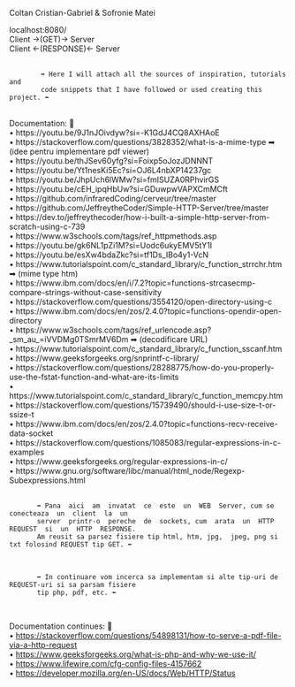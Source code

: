 Coltan Cristian-Gabriel & Sofronie Matei

localhost:8080/ <br/>
Client ->(GET)-> Server <br/>
Client <-(RESPONSE)<- Server<br/>
<br/>

            ➡ Here I will attach all the sources of inspiration, tutorials and 
            code snippets that I have followed or used creating this project. ⬅

<br/>
Documentation: 🤔<br/> 
• https://youtu.be/9J1nJOivdyw?si=-K1GdJ4CQ8AXHAoE<br/> 
• https://stackoverflow.com/questions/3828352/what-is-a-mime-type ➡ (idee pentru implementare pdf viewer)<br/> 
• https://youtu.be/thJSev60yfg?si=Foixp5oJozJDNNNT<br/> 
• https://youtu.be/Yt1nesKi5Ec?si=OJ6L4nbXP14237gc<br/> 
• https://youtu.be/JhpUch6lWMw?si=fmISUZA0RPhvirGS<br/> 
• https://youtu.be/cEH_ipqHbUw?si=GDuwpwVAPXCmMCft<br/> 
• https://github.com/infraredCoding/cerveur/tree/master<br/>
• https://github.com/JeffreytheCoder/Simple-HTTP-Server/tree/master<br/>
• https://dev.to/jeffreythecoder/how-i-built-a-simple-http-server-from-scratch-using-c-739<br/>
• https://www.w3schools.com/tags/ref_httpmethods.asp<br/> 
• https://youtu.be/gk6NL1pZi1M?si=Uodc6ukyEMV5tY1I<br/> 
• https://youtu.be/esXw4bdaZkc?si=tf1Ds_IBo4y1-VcN<br/> 
• https://www.tutorialspoint.com/c_standard_library/c_function_strrchr.htm ➡ (mime type htm)<br/> 
• https://www.ibm.com/docs/en/i/7.2?topic=functions-strcasecmp-compare-strings-without-case-sensitivity<br/> 
• https://stackoverflow.com/questions/3554120/open-directory-using-c<br/>
• https://www.ibm.com/docs/en/zos/2.4.0?topic=functions-opendir-open-directory<br/>
• https://www.w3schools.com/tags/ref_urlencode.asp?_sm_au_=iVVDMg0TSmrMV6Dm ➡ (decodificare URL)<br/>
• https://www.tutorialspoint.com/c_standard_library/c_function_sscanf.htm<br/>
• https://www.geeksforgeeks.org/snprintf-c-library/<br/>
• https://stackoverflow.com/questions/28288775/how-do-you-properly-use-the-fstat-function-and-what-are-its-limits<br/>
• https://www.tutorialspoint.com/c_standard_library/c_function_memcpy.htm<br/>
• https://stackoverflow.com/questions/15739490/should-i-use-size-t-or-ssize-t<br/>
• https://www.ibm.com/docs/en/zos/2.4.0?topic=functions-recv-receive-data-socket<br/>
• https://stackoverflow.com/questions/1085083/regular-expressions-in-c-examples<br/>
• https://www.geeksforgeeks.org/regular-expressions-in-c/<br/>
• https://www.gnu.org/software/libc/manual/html_node/Regexp-Subexpressions.html<br/><br/>

           ➡ Pana  aici  am  invatat  ce  este  un  WEB  Server, cum se  conecteaza  un  client  la  un 
           server  printr-o  pereche  de  sockets, cum  arata  un  HTTP  REQUEST  si  un  HTTP  RESPONSE. 
           Am reusit sa parsez fisiere tip html, htm, jpg,  jpeg, png si txt folosind REQUEST tip GET. ⬅

<br/>

           ➡ In continuare vom incerca sa implementam si alte tip-uri de REQUEST-uri si sa parsam fisiere 
           tip php, pdf, etc. ⬅

<br/>

Documentation continues: 🥳<br/>
• https://stackoverflow.com/questions/54898131/how-to-serve-a-pdf-file-via-a-http-request<br/>
• https://www.geeksforgeeks.org/what-is-php-and-why-we-use-it/<br/>
• https://www.lifewire.com/cfg-config-files-4157662<br/>
• https://developer.mozilla.org/en-US/docs/Web/HTTP/Status<br/>
    
